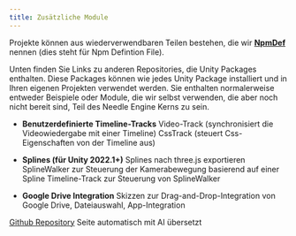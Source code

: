 ```yaml
---
title: Zusätzliche Module
---
```


Projekte können aus wiederverwendbaren Teilen bestehen, die wir [**NpmDef**](./project-structure.md#npm-definition-files) nennen (dies steht für Npm Defintion File).

Unten finden Sie Links zu anderen Repositories, die Unity Packages enthalten. Diese Packages können wie jedes Unity Package installiert und in Ihren eigenen Projekten verwendet werden. Sie enthalten normalerweise entweder Beispiele oder Module, die wir selbst verwenden, die aber noch nicht bereit sind, Teil des Needle Engine Kerns zu sein.


   - **Benutzerdefinierte Timeline-Tracks**
     Video-Track (synchronisiert die Videowiedergabe mit einer Timeline)
     CssTrack (steuert Css-Eigenschaften von der Timeline aus)

   - **Splines (für Unity 2022.1+)**
     Splines nach three.js exportieren
     SplineWalker zur Steuerung der Kamerabewegung basierend auf einer Spline
     Timeline-Track zur Steuerung von SplineWalker

   - **Google Drive Integration**
     Skizzen zur Drag-and-Drop-Integration von Google Drive, Dateiauswahl, App-Integration


[Github Repository](https://github.com/needle-tools/needle-engine-modules)
Seite automatisch mit AI übersetzt